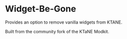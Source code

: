 # Widget-Be-Gone

Provides an option to remove vanilla widgets from KTANE.

Built from the community fork of the KTaNE Modkit.
